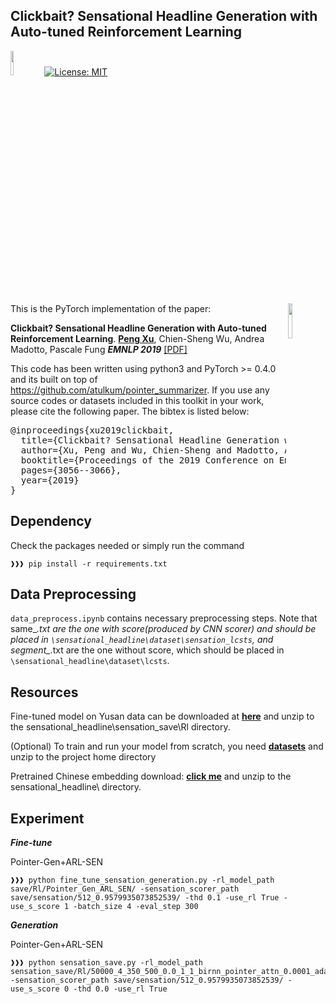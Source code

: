 ## Clickbait? Sensational Headline Generation with Auto-tuned Reinforcement Learning
<img src="plot/pytorch-logo-dark.png" width="10%"> [![License: MIT](https://img.shields.io/badge/License-MIT-yellow.svg)](https://opensource.org/licenses/MIT) 

<img align="right" src="plot/HKUST.jpg" width="12%">

This is the PyTorch implementation of the paper:

**Clickbait? Sensational Headline Generation with Auto-tuned Reinforcement Learning**. [**Peng Xu**](https://scholar.google.com/citations?user=PQ26NTIAAAAJ&hl=en), Chien-Sheng Wu, Andrea Madotto, Pascale Fung  ***EMNLP 2019*** [[PDF]](https://arxiv.org/abs/1909.03582)

This code has been written using python3 and PyTorch >= 0.4.0 and its built on top of https://github.com/atulkum/pointer_summarizer. If you use any source codes or datasets included in this toolkit in your work, please cite the following paper. The bibtex is listed below:
<pre>
@inproceedings{xu2019clickbait,
  title={Clickbait? Sensational Headline Generation with Auto-tuned Reinforcement Learning},
  author={Xu, Peng and Wu, Chien-Sheng and Madotto, Andrea and Fung, Pascale},
  booktitle={Proceedings of the 2019 Conference on Empirical Methods in Natural Language Processing and the 9th International Joint Conference on Natural Language Processing (EMNLP-IJCNLP)},
  pages={3056--3066},
  year={2019}
}
</pre>

## Dependency
Check the packages needed or simply run the command
```console
❱❱❱ pip install -r requirements.txt
```

## Data Preprocessing
`data_preprocess.ipynb` contains necessary preprocessing steps. Note that same_*.txt are the one with score(produced by CNN scorer) and should be placed in `\sensational_headline\dataset\sensation_lcsts`, and segment_*.txt are the one without score, which should be placed in `\sensational_headline\dataset\lcsts`.

## Resources
Fine-tuned model on Yusan data can be downloaded at [**here**](https://drive.google.com/file/d/1m8gQt3G7rSrZeoMUPoTNt4sSVT5TpLu1/view?usp=sharing) and unzip to the sensational_headline\sensation_save\Rl directory.

(Optional) To train and run your model from scratch, you need [**datasets**](https://drive.google.com/open?id=1ufGjlp2yGQ7Z--scYVEkvlu3hm-ec3dD) and unzip to the project home directory

Pretrained Chinese embedding download: [**click me**](https://github.com/Embedding/Chinese-Word-Vectors) and unzip to the sensational_headline\ directory.

## Experiment

***Fine-tune***

Pointer-Gen+ARL-SEN
```console
❱❱❱ python fine_tune_sensation_generation.py -rl_model_path save/Rl/Pointer_Gen_ARL_SEN/ -sensation_scorer_path save/sensation/512_0.9579935073852539/ -thd 0.1 -use_rl True -use_s_score 1 -batch_size 4 -eval_step 300

```

***Generation***

Pointer-Gen+ARL-SEN
```console
❱❱❱ python sensation_save.py -rl_model_path sensation_save/Rl/50000_4_350_500_0.0_1_1_birnn_pointer_attn_0.0001_adam_1.0_False_False_False_rl_no_cov_0.0_True_0.1_0.6436150074005127  -sensation_scorer_path save/sensation/512_0.9579935073852539/ -use_s_score 0 -thd 0.0 -use_rl True

```
